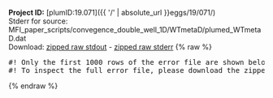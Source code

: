 **Project ID:** [plumID:19.071]({{ '/' | absolute_url }}eggs/19/071/)  
Stderr for source:  MFI_paper_scripts/convegence_double_well_1D/WTmetaD/plumed_WTmetaD.dat   
Download: [zipped raw stdout](plumed_WTmetaD.dat.plumed.stdout.txt.zip) - [zipped raw stderr](plumed_WTmetaD.dat.plumed.stderr.txt.zip) 
{% raw %}
<pre>
#! Only the first 1000 rows of the error file are shown below
#! To inspect the full error file, please download the zipped raw stderr file above
</pre>
{% endraw %}
